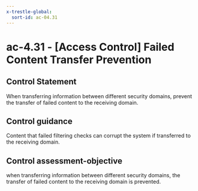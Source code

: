```yaml
---
x-trestle-global:
  sort-id: ac-04.31
---
```


# ac-4.31 - \[Access Control\] Failed Content Transfer Prevention

## Control Statement

When transferring information between different security domains, prevent the transfer of failed content to the receiving domain.

## Control guidance

Content that failed filtering checks can corrupt the system if transferred to the receiving domain.

## Control assessment-objective

when transferring information between different security domains, the transfer of failed content to the receiving domain is prevented.
